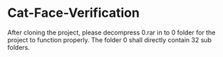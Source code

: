 # Cat-Face-Verification

After cloning the project, please decompress 0.rar in to 0 folder for the project to function properly. The folder 0 shall directly contain 32 sub folders.
